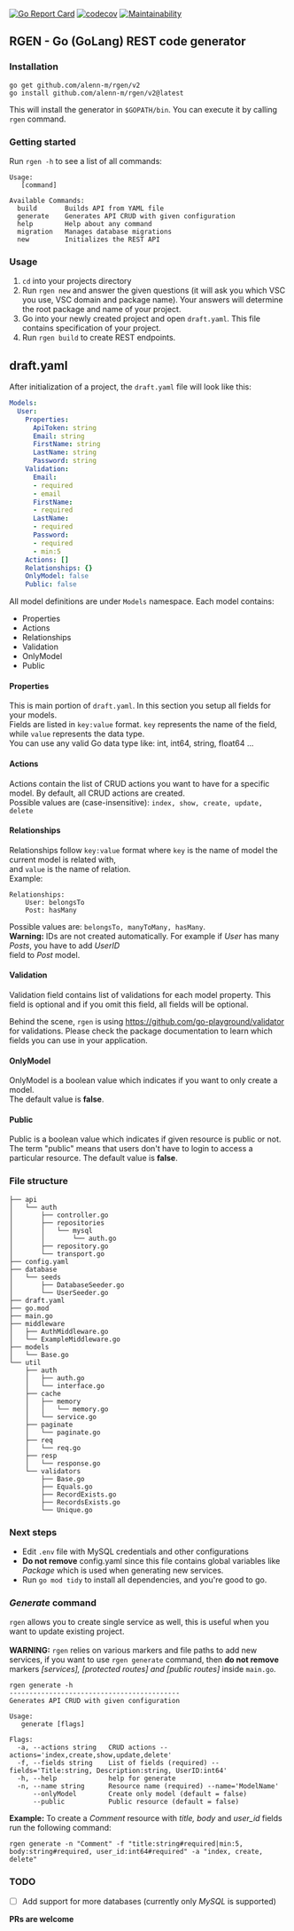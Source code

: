 [![Go Report Card](https://goreportcard.com/badge/github.com/alenn-m/rgen)](https://goreportcard.com/report/github.com/alenn-m/rgen)
[![codecov](https://codecov.io/gh/alenn-m/rgen/branch/master/graph/badge.svg)](https://codecov.io/gh/alenn-m/rgen)
[![Maintainability](https://api.codeclimate.com/v1/badges/85d8f959f2b9dafc56f3/maintainability)](https://codeclimate.com/github/alenn-m/rgen/maintainability)


## RGEN - Go (GoLang) REST code generator

### Installation

    go get github.com/alenn-m/rgen/v2
    go install github.com/alenn-m/rgen/v2@latest

This will install the generator in `$GOPATH/bin`. You can execute it by calling `rgen` command.

### Getting started

Run `rgen -h` to see a list of all commands:

    Usage:
       [command]
    
    Available Commands:
      build       Builds API from YAML file
      generate    Generates API CRUD with given configuration
      help        Help about any command
      migration   Manages database migrations
      new         Initializes the REST API


### Usage

1. `cd` into your projects directory
2. Run `rgen new` and answer the given questions (it will ask you which VSC you use, VSC domain and package name).
Your answers will determine the root package and name of your project.
3. Go into your newly created project and open `draft.yaml`. This file contains specification of your project.
4. Run `rgen build` to create REST endpoints.

## draft.yaml

After initialization of a project, the `draft.yaml` file will look like this:
```yaml
Models:
  User:
    Properties:
      ApiToken: string
      Email: string
      FirstName: string
      LastName: string
      Password: string
    Validation:
      Email:
      - required
      - email
      FirstName:
      - required
      LastName:
      - required
      Password:
      - required
      - min:5
    Actions: []
    Relationships: {}
    OnlyModel: false
    Public: false
```
All model definitions are under `Models` namespace. 
Each model contains:
- Properties
- Actions
- Relationships
- Validation
- OnlyModel
- Public

#### Properties
This is main portion of `draft.yaml`. In this section you setup all fields for your models.\
Fields are listed in `key:value` format. `key` represents the name of the field, while `value` represents the data type.\
You can use any valid Go data type like: int, int64, string, float64 ...

#### Actions
Actions contain the list of CRUD actions you want to have for a specific model. By default, all CRUD actions are created.\
Possible values are (case-insensitive): `index, show, create, update, delete`
#### Relationships
Relationships follow `key:value` format where `key` is the name of model the current model is related with,\
and `value` is the name of relation.\
Example: 
```
Relationships:
    User: belongsTo
    Post: hasMany
```
Possible values are: `belongsTo, manyToMany, hasMany`.\
**Warning:** IDs are not created automatically. For example if *User* has many *Posts*, you have to add *UserID*\
field to *Post* model.
#### Validation
Validation field contains list of validations for each model property. This field is optional and if you omit this field,
all fields will be optional.

Behind the scene, `rgen` is using https://github.com/go-playground/validator for validations.
Please check the package documentation to learn which fields you can use in your application.
#### OnlyModel
OnlyModel is a boolean value which indicates if you want to only create a model.\
The default value is **false**.
#### Public
Public is a boolean value which indicates if given resource is public or not. The term "public" means that users 
don't have to login to access a particular resource.
The default value is **false**.

### File structure

```
├── api
│   └── auth
│       ├── controller.go
│       ├── repositories
│       │   └── mysql
│       │       └── auth.go
│       ├── repository.go
│       └── transport.go
├── config.yaml
├── database
│   └── seeds
│       ├── DatabaseSeeder.go
│       └── UserSeeder.go
├── draft.yaml
├── go.mod
├── main.go
├── middleware
│   ├── AuthMiddleware.go
│   └── ExampleMiddleware.go
├── models
│   └── Base.go
└── util
    ├── auth
    │   ├── auth.go
    │   └── interface.go
    ├── cache
    │   ├── memory
    │   │   └── memory.go
    │   └── service.go
    ├── paginate
    │   └── paginate.go
    ├── req
    │   └── req.go
    ├── resp
    │   └── response.go
    └── validators
        ├── Base.go
        ├── Equals.go
        ├── RecordExists.go
        ├── RecordsExists.go
        └── Unique.go

```

### Next steps

- Edit `.env` file with MySQL credentials and other configurations
- **Do not remove** config.yaml since this file contains global variables like *Package* which is used when generating new services.
- Run `go mod tidy` to install all dependencies, and you're good to go.

### *Generate* command

`rgen` allows you to create single service as well, this is useful when you want to update existing project.<br/><br/>
**WARNING:** `rgen` relies on various markers and file paths to add new services, if you want to use `rgen generate` command,
then **do not remove** markers *[services], [protected routes] and [public routes]* inside `main.go`.
```
rgen generate -h
-------------------------------------------
Generates API CRUD with given configuration

Usage:
   generate [flags]

Flags:
  -a, --actions string   CRUD actions --actions='index,create,show,update,delete'
  -f, --fields string    List of fields (required) --fields='Title:string, Description:string, UserID:int64'
  -h, --help             help for generate
  -n, --name string      Resource name (required) --name='ModelName'
      --onlyModel        Create only model (default = false)
      --public           Public resource (default = false)
```
**Example:** To create a *Comment* resource with *title, body* and *user_id* fields run the following command:
```
rgen generate -n "Comment" -f "title:string#required|min:5, body:string#required, user_id:int64#required" -a "index, create, delete"
```
### TODO
- [ ] Add support for more databases (currently only *MySQL* is supported)

**PRs are welcome**

